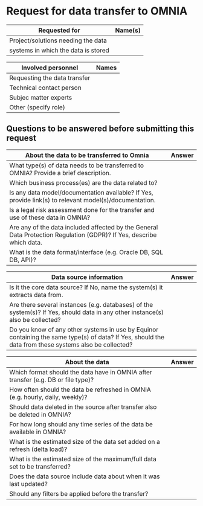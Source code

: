 # Request for data transfer to OMNIA #

Requested for | Name(s) 
--- | --- 
Project/solutions needing the data |   
systems in which the data is stored |  

Involved personnel | Names
--- | ---
Requesting the data transfer | 
Technical contact person | 
Subjec matter experts | 
Other (specify role) | 

## Questions to be answered before submitting this request ##
About the data to be transferred to Omnia | Answer
--- | --- 
What type(s) of data needs to be transferred to OMNIA? Provide a brief description. | 
Which business process(es) are the data related to? | 
Is any data model/documentation available? If Yes, provide link(s) to relevant model(s)/documentation. | 
Is a legal risk assessment done for the transfer and use of these data in OMNIA? | 
Are any of the data included affected by the General Data Protection Regulation (GDPR)? If Yes, describe which data. | 
What is the data format/interface (e.g. Oracle DB, SQL DB, API)? | 

Data source information | Answer
--- | ---
Is it the core data source? If No, name the system(s) it extracts data from. | 
Are there several instances (e.g. databases) of the system(s)? If Yes, should data in any other instance(s) also be collected? | 
Do you know of any other systems in use by Equinor containing the same type(s) of data? If Yes, should the data from these systems also be collected? | 

About the data | Answer
--- | ---
Which format should the data have in OMNIA after transfer (e.g. DB or file type)? | 
How often should the data be refreshed in OMNIA (e.g. hourly, daily, weekly)? | 
Should data deleted in the source after transfer also be deleted in OMNIA? | 
For how long should any time series of the data be available in OMNIA? | 
What is the estimated size of the data set added on a refresh (delta load)? | 
What is the estimated size of the maximum/full data set to be transferred? | 
Does the data source include data about when it was last updated? | 
Should any filters be applied before the transfer? | 
